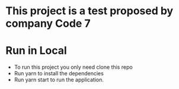# This project is a test proposed by company Code 7

# Run in Local

  * To run this project you only need clone this repo
  * Run yarn to install the dependencies
  * Run yarn start to run the application.
